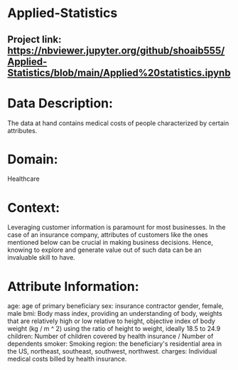 # Applied-Statistics
## Project link: https://nbviewer.jupyter.org/github/shoaib555/Applied-Statistics/blob/main/Applied%20statistics.ipynb
# Data Description:
The data at hand contains medical costs of people characterized by certain
attributes.
# Domain:
Healthcare
# Context:
Leveraging customer information is paramount for most businesses. In the case
of an insurance company, attributes of customers like the ones mentioned
below can be crucial in making business decisions. Hence, knowing to explore
and generate value out of such data can be an invaluable skill to have.
# Attribute Information:
age: age of primary beneficiary
sex: insurance contractor gender, female, male
bmi: Body mass index, providing an understanding of body, weights that are
relatively high or low relative to height, objective index of body weight (kg / m ^
2) using the ratio of height to weight, ideally 18.5 to 24.9
children: Number of children covered by health insurance / Number of
dependents
smoker: Smoking
region: the beneficiary's residential area in the US, northeast, southeast,
southwest, northwest.
charges: Individual medical costs billed by health insurance.
